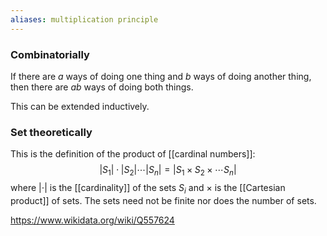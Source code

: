 ```yaml
---
aliases: multiplication principle
---
```

### Combinatorially
If there are $a$ ways of doing one thing and $b$ ways of doing another thing, then there are $ab$ ways of doing both things. 

This can be extended inductively.

### Set theoretically
This is the definition of the product of [[cardinal numbers]]: $$|S_1|\cdot|S_2|\cdots|S_n| = |S_1\times S_2\times\cdots S_n|$$ where $|\cdot|$ is the [[cardinality]] of the sets $S_i$ and $\times$ is the [[Cartesian product]] of sets. The sets need not be finite nor does the number of sets. 

https://www.wikidata.org/wiki/Q557624